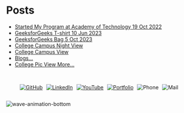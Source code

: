 # Posts

* [Started My Program at Academy of Technology 19 Oct 2022](/posts/started-my-program-at-AcademyofTechnology/)
* [GeeksforGeeks T-shirt 10 Jun 2023](/posts/GeeksforGeeks-T-shirt/)
* [GeeksforGeeks Bag 5 Oct 2023](/posts/GeeksforGeeks-bag/)
* [College Campus Night View](/posts/NighttimeCollegeCampus/)
* [College Campus View](/posts/CollegeCampusDay/)
* [Blogs...](/blogs/)
* [College Pic View More...](/blogs/random/CollegePics/)


<br>

<div style="display: flex; justify-content: center; flex-wrap: wrap; gap: 10px;">
 
[![GitHub](/assets/badge/github-badge.svg)](https://github.com/Soumojitshome2023) 

[![LinkedIn](/assets/badge/linkedin-badge.svg)](https://www.linkedin.com/in/soumojit-shome-90a190241)
  
[![YouTube](/assets/badge/youtube-badge.svg)](https://youtube.com/@soumojitshome)

[![Portfolio](/assets/badge/Portfolio-badge.svg)](https://soumojitshome.vercel.app/)

![Phone](/assets/badge/MyPhone-badge.svg)

![Mail](/assets/badge/MyMail-badge.svg)
  
</div> 

![wave-animation-bottom](/assets/techstacksvg/wave-animation-bottom.svg)